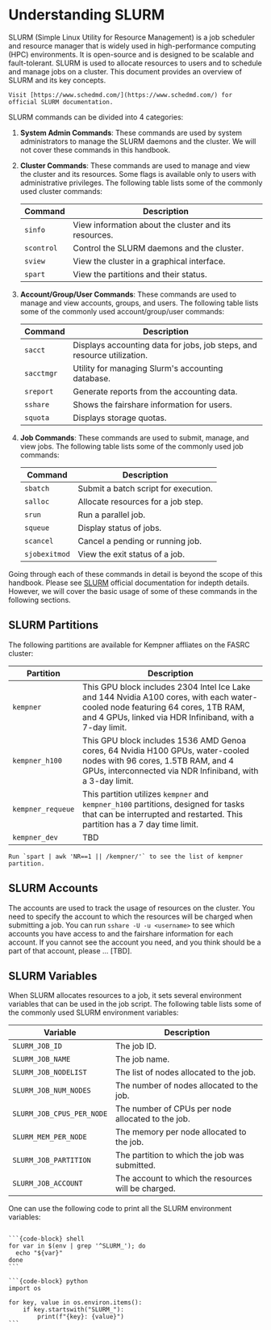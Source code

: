 # Understanding SLURM

SLURM (Simple Linux Utility for Resource Management) is a job scheduler and resource manager that is widely used in high-performance computing (HPC) environments. It is open-source and is designed to be scalable and fault-tolerant. SLURM is used to allocate resources to users and to schedule and manage jobs on a cluster. This document provides an overview of SLURM and its key concepts.

```{note}
Visit [https://www.schedmd.com/](https://www.schedmd.com/) for official SLURM documentation.
```

SLURM commands can be divided into 4 categories:

1. **System Admin Commands**: These commands are used by system administrators to manage the SLURM daemons and the cluster. We will not cover these commands in this handbook.
2. **Cluster Commands**: These commands are used to manage and view the cluster and its resources. Some flags is available only to users with administrative privileges. The following table lists some of the commonly used cluster commands:

    | Command | Description |
    |---------|-------------|
    | `sinfo` | View information about the cluster and its resources. |
    | `scontrol` | Control the SLURM daemons and the cluster. |
    | `sview` | View the cluster in a graphical interface. |
    | `spart` | View the partitions and their status. |

3. **Account/Group/User Commands**: These commands are used to manage and view accounts, groups, and users. The following table lists some of the commonly used account/group/user commands:

    | Command | Description |
    |---------|-------------|
    | `sacct` | Displays accounting data for jobs, job steps, and resource utilization. |
    | `sacctmgr` | Utility for managing Slurm's accounting database. |
    | `sreport` | Generate reports from the accounting data. |
    | `sshare` | Shows the fairshare information for users. |
    | `squota` | Displays storage quotas. |

4. **Job Commands**: These commands are used to submit, manage, and view jobs. The following table lists some of the commonly used job commands:

    | Command | Description |
    |---------|-------------|
    | `sbatch` | Submit a batch script for execution. |
    | `salloc` | Allocate resources for a job step. |
    | `srun` | Run a parallel job. |
    | `squeue` | Display status of jobs. |
    | `scancel` | Cancel a pending or running job. |
    | `sjobexitmod` | View the exit status of a job. |

Going through each of these commands in detail is beyond the scope of this handbook. Please see [SLURM](https://www.schedmd.com/) official documentation for indepth details. However, we will cover the basic usage of some of these commands in the following sections.


## SLURM Partitions

The following partitions are available for Kempner affliates on the FASRC cluster:

| Partition | Description |
|-----------|-------------|
| `kempner` | This GPU block includes 2304 Intel Ice Lake and 144 Nvidia A100 cores, with each water-cooled node featuring 64 cores, 1TB RAM, and 4 GPUs, linked via HDR Infiniband, with a 7-day limit.|
| `kempner_h100` | This GPU block includes 1536 AMD Genoa cores, 64 Nvidia H100 GPUs, water-cooled nodes with 96 cores, 1.5TB RAM, and 4 GPUs, interconnected via NDR Infiniband, with a 3-day limit. |
| `kempner_requeue` | This partition utilizes `kempner` and `kempner_h100` partitions, designed for tasks that can be interrupted and restarted. This partition has a 7 day time limit.|
| `kempner_dev` | TBD |

```{tip}
Run `spart | awk 'NR==1 || /kempner/'` to see the list of kempner partition.
```

## SLURM Accounts

The accounts are used to track the usage of resources on the cluster. You need to specify the account to which the resources will be charged when submitting a job. You can run `sshare -U -u <username>` to see which accounts you have access to and the fairshare information for each account. If you cannot see the account you need, and you think should be a part of that account, please ... [TBD].


## SLURM Variables

When SLURM allocates resources to a job, it sets several environment variables that can be used in the job script. The following table lists some of the commonly used SLURM environment variables:

| Variable | Description |
|----------|-------------|
| `SLURM_JOB_ID` | The job ID. |
| `SLURM_JOB_NAME` | The job name. |
| `SLURM_JOB_NODELIST` | The list of nodes allocated to the job. |
| `SLURM_JOB_NUM_NODES` | The number of nodes allocated to the job. |
| `SLURM_JOB_CPUS_PER_NODE` | The number of CPUs per node allocated to the job. |
| `SLURM_MEM_PER_NODE` | The memory per node allocated to the job. |
| `SLURM_JOB_PARTITION` | The partition to which the job was submitted. |
| `SLURM_JOB_ACCOUNT` | The account to which the resources will be charged. |

One can use the following code to print all the SLURM environment variables:

````{tab-set-code}

```{code-block} shell
for var in $(env | grep '^SLURM_'); do
  echo "${var}"
done
```

```{code-block} python
import os

for key, value in os.environ.items():
    if key.startswith("SLURM_"):
        print(f"{key}: {value}")
```

````












